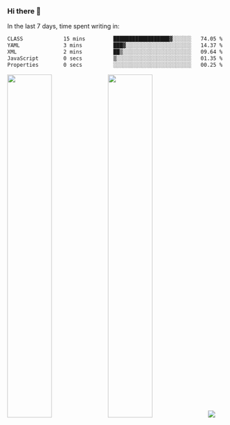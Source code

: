 ### Hi there 👋

In the last 7 days, time spent writing in:

<!--START_SECTION:waka-->

```txt
CLASS             15 mins         ██████████████████▓░░░░░░   74.05 %
YAML              3 mins          ███▓░░░░░░░░░░░░░░░░░░░░░   14.37 %
XML               2 mins          ██▒░░░░░░░░░░░░░░░░░░░░░░   09.64 %
JavaScript        0 secs          ▒░░░░░░░░░░░░░░░░░░░░░░░░   01.35 %
Properties        0 secs          ░░░░░░░░░░░░░░░░░░░░░░░░░   00.25 %
```

<!--END_SECTION:waka-->

<img src="https://wakatime.com/share/@jimtje/5d0c92de-08f8-4a72-8f2f-6a9693d1e318.svg" width=45% height=45%> <img src="https://wakatime.com/share/@jimtje/501498ae-bda5-4da7-a89d-b40bcdd5556d.svg" width=45% height=45%>
![](https://hit.yhype.me/github/profile?user_id=43537315)
